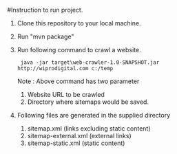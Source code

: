 #Instruction to run project.
1. Clone this repository to your local machine.
2. Run "mvn package"
3. Run following command to crawl a website.

        java -jar target\web-crawler-1.0-SNAPSHOT.jar http://wiprodigital.com c:/temp

    Note : Above command has two parameter
     1) Website URL to be crawled
     2) Directory where sitemaps would be saved.

4. Following files are generated in the supplied directory
    1) sitemap.xml (links excluding static content)
    2) sitemap-external.xml (external links)
    3) sitemap-static.xml (static content)



